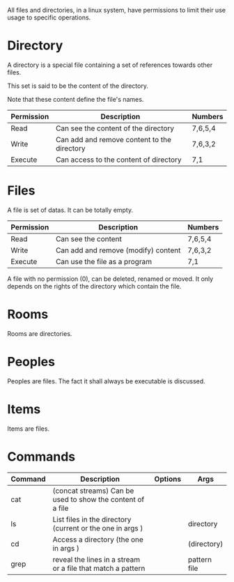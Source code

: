 All files and directories, in a linux system, have permissions to limit their use usage to specific operations.

# Directory
A directory is a special file containing a set of references towards other files.

This set is said to be the content of the directory.

Note that these content define the file's names.

| Permission | Description | Numbers |
|------------|-------------|---------|
| Read       | Can see the content of the directory | 7,6,5,4 |
| Write      | Can add and remove content to the directory     | 7,6,3,2 |
| Execute    | Can access to the content of directory | 7,1 |

# Files
A file is set of datas. It can be totally empty.

| Permission | Description | Numbers |
|------------|-------------|---------|
| Read       | Can see the content | 7,6,5,4 |
| Write      | Can add and remove (modify) content  | 7,6,3,2 |
| Execute    | Can use the file as a program | 7,1 |


A file with no permission (0), can be deleted, renamed or moved. It only depends on the rights of the directory which contain the file.

# Rooms
Rooms are directories.

# Peoples
Peoples are files. The fact it shall always be executable is discussed.

# Items
Items are files.

# Commands

| Command | Description | Options | Args |
|------------|-------------|---------|--------|
| cat       | (concat streams) Can be used to show the content of a file |  | |
| ls      | List files in the directory (current or the one in args ) | | directory |
| cd      | Access a directory (the one in args ) | | (directory) |
| grep    | reveal the lines in a stream or a file that match a pattern ||pattern file|



